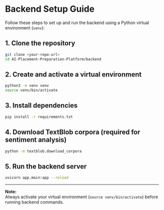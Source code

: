 # Backend Setup Guide

Follow these steps to set up and run the backend using a Python virtual environment (`venv`):

## 1. Clone the repository

```bash
git clone <your-repo-url>
cd AI-Placement-Preparation-Platform/backend
```

## 2. Create and activate a virtual environment

```bash
python3 -m venv venv
source venv/bin/activate
```

## 3. Install dependencies

```bash
pip install -r requirements.txt
```

## 4. Download TextBlob corpora (required for sentiment analysis)

```bash
python -m textblob.download_corpora
```

## 5. Run the backend server

```bash
uvicorn app.main:app --reload
```

---

**Note:**  
Always activate your virtual environment (`source venv/bin/activate`) before running backend commands.